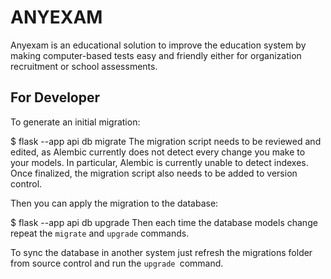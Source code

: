 # ANYEXAM
Anyexam is an educational solution to improve the education system by making computer-based tests easy and friendly either for organization recruitment or school assessments.




## For Developer
To generate an initial migration:

$ flask --app api db migrate
The migration script needs to be reviewed and edited, as Alembic currently does not detect every change you make to your models. In particular, Alembic is currently unable to detect indexes. Once finalized, the migration script also needs to be added to version control.

Then you can apply the migration to the database:

$ flask --app api db upgrade
Then each time the database models change repeat the `migrate` and `upgrade` commands.

To sync the database in another system just refresh the migrations folder from source control and run the `upgrade `command.